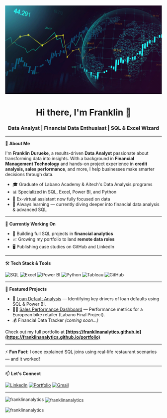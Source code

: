 ![](https://github.com/franklinanalytics/franklinanalytics/blob/main/img.webp)
<h1 align="center">Hi there, I'm Franklin 👋</h1>
<h3 align="center">Data Analyst | Financial Data Enthusiast | SQL & Excel Wizard</h3>

---

🚀 **About Me**

I'm **Franklin Durueke**, a results-driven **Data Analyst** passionate about transforming data into insights. With a background in **Financial Management Technology** and hands-on project experience in **credit analysis, sales performance**, and more, I help businesses make smarter decisions through data.

- 🎓 Graduate of Labano Academy & Aitech's Data Analysis programs
- 📊 Specialized in SQL, Excel, Power BI, and Python
- 💼 Ex-virtual assistant now fully focused on data
- 🧠 Always learning — currently diving deeper into financial data analysis & advanced SQL

---

🔭 **Currently Working On**

- 📁 Building full SQL projects in **financial analytics**
- 📈 Growing my portfolio to land **remote data roles**
- 🖥️ Publishing case studies on GitHub and LinkedIn

---

🛠 **Tech Stack & Tools**

![SQL](https://img.shields.io/badge/-SQL-informational?style=flat&logo=postgresql&logoColor=white&color=blue)
![Excel](https://img.shields.io/badge/-Excel-217346?style=flat&logo=microsoft-excel&logoColor=white)
![Power BI](https://img.shields.io/badge/-PowerBI-F2C811?style=flat&logo=powerbi&logoColor=black)
![Python](https://img.shields.io/badge/-Python-3776AB?style=flat&logo=python&logoColor=white)
![Tableau](https://img.shields.io/badge/-Tableau-E97627?style=flat&logo=tableau&logoColor=white)
![GitHub](https://img.shields.io/badge/-GitHub-181717?style=flat&logo=github&logoColor=white)

---

📌 **Featured Projects**

- 🏦 [Loan Default Analysis](https://github.com/franklinanalytics/bank-loan-default-analysis) — Identifying key drivers of loan defaults using SQL & Power BI.
- 🚴‍♂️ [Sales Performance Dashboard](https://github.com/franklinanalytics/Sales-Performance-Analysis) — Performance metrics for a European bike retailer (Labano Final Project).
- 💰 Financial Data Tracker *(coming soon…)*

Check out my full portfolio at **[https://franklinanalytics.github.io](https://franklinanalytics.github.io/portfolio)**

---

⚡ **Fun Fact**: I once explained SQL joins using real-life restaurant scenarios — and it worked!

---

📫 **Let's Connect**

[![LinkedIn](https://img.shields.io/badge/-LinkedIn-blue?style=flat&logo=linkedin&logoColor=white)](https://www.linkedin.com/in/durueke-franklin)
[![Portfolio](https://img.shields.io/badge/-Portfolio-black?style=flat&logo=github&logoColor=white)](https://franklinanalytics.github.io)
[![Gmail](https://img.shields.io/badge/-Email-D14836?style=flat&logo=gmail&logoColor=white)](mailto:duruekefranklin@gmail.com)

---
<p><img align="left" src="https://github-readme-stats.vercel.app/api/top-langs?username=franklinanalytics&show_icons=true&locale=en&layout=compact" alt="franklinanalytics" /></p>

<p>&nbsp;<img align="center" src="https://github-readme-stats.vercel.app/api?username=franklinanalytics&show_icons=true&locale=en" alt="franklinanalytics" /></p>

<p><img align="center" src="https://github-readme-streak-stats.herokuapp.com/?user=franklinanalytics&" alt="franklinanalytics" /></p>
